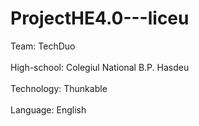 # ProjectHE4.0---liceu<br/>
Team: TechDuo<br/>
<br/>
High-school: Colegiul National B.P. Hasdeu<br/>
<br/>
Technology: Thunkable<br/>
<br/>
Language: English<br/>
